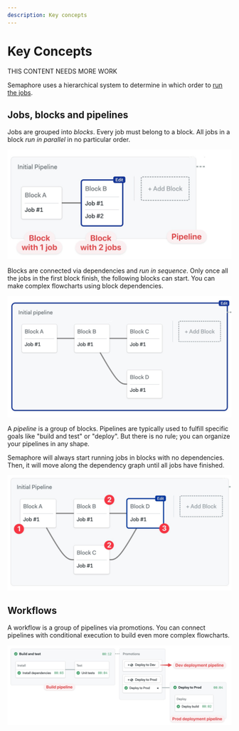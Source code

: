 ```yaml
---
description: Key concepts
---
```


# Key Concepts

THIS CONTENT NEEDS MORE WORK

Semaphore uses a hierarchical system to determine in which order to [run the jobs](../using-semaphore/jobs).

## Jobs, blocks and pipelines

Jobs are grouped into *blocks*. Every job must belong to a block. All jobs in a block *run in parallel* in no particular order.

![Pipelines contain block which contain jobs](./img/job-block-pipeline.jpg)

Blocks are connected via dependencies and *run in sequence*. Only once all the jobs in the first block finish, the following blocks can start. You can make complex flowcharts using block dependencies.

![Blocks in a complex flowchart](./img/flowchart.jpg)

A *pipeline* is a group of blocks. Pipelines are typically used to fulfill specific goals like "build and test" or "deploy". But there is no rule; you can organize your pipelines in any shape.

Semaphore will always start running jobs in blocks with no dependencies. Then, it will move along the dependency graph until all jobs have finished.

![Pipeline execution order](./img/pipeline-execution-order.jpg)


## Workflows

A workflow is a group of pipelines via promotions. You can connect pipelines with conditional execution to build even more complex flowcharts.

![A workflow with 3 pipelines](./img/workflows.jpg)

